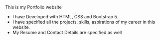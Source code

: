 This is my Portfolio website

- I have Developed with HTML, CSS and Bootstrap 5. 
- I have specified all the projects, skills, aspirations of my career in this website.
- My Resume and Contact Details are specified as well
